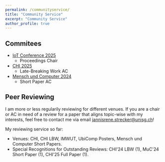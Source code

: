 ```yaml
---
permalink: /communityservice/
title: "Community Service"
excerpt: "Community Service"
author_profile: true
---
```


## Commitees

- [IoT Conference 2025](https://iot-conference.org/iot2025/)
    - Proceedings Chair
- [CHI 2025](https://chi2025.acm.org/for-authors/late-breaking-work/)
    - Late-Breaking Work AC
- [Mensch und Computer 2024](https://muc2024.mensch-und-computer.de/en/program-committee/)
    - Short Paper AC

## Peer Reviewing

I am more or less regularily reviewing for different venues. If you are a chair or AC in need of a review for a paper that aligns topic-wise with my interests, feel free to contact me via email [jannisrene.strecker@unisg.ch](jannisrene.strecker@unisg.ch)!

My reviewing service so far:

- Venues: CHI, CHI LBW, IMWUT, UbiComp Posters, Mensch und Computer Short Papers.
- Special Recognitions for Outstanding Reviews: CHI'24 LBW (1), MuC'24 Short Paper (1), CHI'25 Full Paper (1).